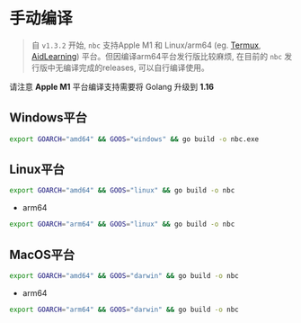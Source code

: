 # 手动编译

> 自 `v1.3.2` 开始, `nbc` 支持Apple M1 和 Linux/arm64 (eg. [Termux](https://termux.com/), [AidLearning](http://www.aidlearning.net/)) 平台。但因编译arm64平台发行版比较麻烦, 在目前的 `nbc` 发行版中无编译完成的releases, 可以自行编译使用。

请注意 **Apple M1** 平台编译支持需要将 Golang 升级到 **1.16**

## Windows平台

```bash
export GOARCH="amd64" && GOOS="windows" && go build -o nbc.exe
```

## Linux平台

```bash
export GOARCH="amd64" && GOOS="linux" && go build -o nbc
```

- arm64

```bash
export GOARCH="arm64" && GOOS="linux" && go build -o nbc
```

## MacOS平台

```bash
export GOARCH="amd64" && GOOS="darwin" && go build -o nbc
```

- arm64

```bash
export GOARCH="arm64" && GOOS="darwin" && go build -o nbc
```
